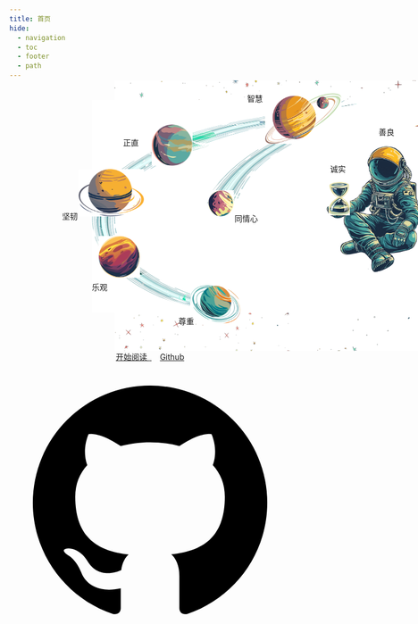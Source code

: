 ```yaml
---
title: 首页
hide:
  - navigation
  - toc
  - footer
  - path
---
```


<!-- 占位以不显示标题 -->
<h1></h1>
<!--Section: hero -->
<div style="text-align: center;">
<section data-md-color-scheme="slate" data-md-color-primary="gray" data-md-color-accent="teal" class="home-div"
  style="height: 485px; width: 1400px; position: relative; margin-top:-2.4rem; padding: 0; overflow: hidden;">
  <!-- hero image -->
  <img src="assets\hero\universe_bg.png" class="hero-bg" alt="" style="pointer-events: none; user-select: none;">
  <div class="hero-div">
    <img src="assets\hero\ground.png" alt=""
      style="position: absolute; width: auto; height: 26.445%; left: 37.211%; top: 54.145%;">
    <img src="assets\hero\links.png" alt=""
      style="position: absolute; width: 1000px; height: 78.751%; left: 10.545%; top: 7.326%;">
    <a class="special-effects" href="/">
      <img src="assets\hero\astronaut.png" alt=""
        style="position: absolute; height: 46.673%; left: 40.413%; top: 24.343%;">
      <span style="position: absolute;left: 47.244%; top: 16.919%;">善良</span>
    </a>
    <a class="special-effects" href="/">
      <img src="assets\hero\chapter_computational_complexity.png" alt=""
        style="position: absolute;height: 12.347%; left: 40.867%; top: 37.653%;">
      <span style="position: absolute;left: 41.044%; top: 30.519%;">诚实</span>
    </a>
    <a class="special-effects" href="/">
      <img src="assets\hero\chapter_array_and_linkedlist.png" alt=""
        style="position: absolute;height: 22.242%; left: 70.542%; top: 52.481%;">
      <span style="position: absolute;left: 77.897%; top: 75.259%;">勇敢</span>
    </a>
    <a class="special-effects" href="/">
      <img src="assets\hero\chapter_stack_and_queue.png" alt=""
        style="position: absolute;height: 14.302%; left: 61.646%; top: 77.875%;">
      <span style="position: absolute;left: 65.571%; top: 91.25%;">宽容</span>
    </a>
    <a class="special-effects" href="/">
      <img src="assets/hero/chapter_hashing.png" alt=""
        style="position: absolute;height: 15.266%; left: 60.281%; top: 27.933%;">
      <span style="position: absolute;left: 62.162%; top: 46.292%;">耐心</span>
    </a>
    <a class="special-effects" href="/">
      <img src="assets/hero/chapter_tree.png" alt=""
        style="position: absolute;height: 19.615%; left: 75.837%; top: 26.678%;">
      <span style="position: absolute;left: 82.159%; top: 44.8%;">慷慨</span>
    </a>
    <a class="special-effects" href="/">
      <img src="assets/hero/chapter_heap.png" alt=""
        style="position: absolute;height: 10.566%; left: 72.226%; top: 11.559%;">
      <span style="position: absolute;left: 77.103%; top: 13.422%;">谦逊</span>
    </a>
    <a class="special-effects" href="/">
      <img src="assets/hero/chapter_graph.png" alt=""
        style="position: absolute;height: 16.112%; left: 51.854%; top: 5.575%;">
      <span style="position: absolute;left: 60.195%; top: 3.503%;">责任感</span>
    </a>
    <a class="special-effects" href="/">
      <img src="assets/hero/chapter_searching.png" alt=""
        style="position: absolute;height: 15.149%; left: 18.185%; top: 16.404%;">
      <span style="position: absolute;left: 14.556%; top: 20.876%;">正直</span>
    </a>
    <a class="special-effects" href="/">
      <img src="assets/hero/chapter_sorting.png" alt=""
        style="position: absolute;height: 9.574%; left: 25.409%; top: 40.747%;">
      <span style="position: absolute;left: 28.805%; top: 48.808%;">同情心</span>
    </a>
    <a class="special-effects" href="/">
      <img src="assets/hero/chapter_divide_and_conquer.png" alt=""
        style="position: absolute;height: 18.681%; left: 32.721%; top: 4.816%;">
      <span style="position: absolute;left: 30.42%; top: 4.679%;">智慧</span>
    </a>
    <a class="special-effects" href="/">
      <img src="assets/hero/chapter_backtracking.png" alt=""
        style="position: absolute;height: 17.338%; left: 8.875%; top: 32.925%;">
      <span style="position: absolute;left: 6.742%; top: 48.113%;">坚韧</span>
    </a>
    <a class="special-effects" href="/">
      <img src="assets/hero/chapter_dynamic_programming.png" alt=""
        style="position: absolute;height: 15.47%; left: 11.406%; top: 57.472%;">
      <span style="position: absolute;left: 10.561%; top: 74.351%;">乐观</span>
    </a>
    <a class="special-effects" href="/">
      <img src="assets/hero/chapter_greedy.png" alt=""
        style="position: absolute;height: 14.127%; left: 23.132%; top: 75.803%;">
      <span style="position: absolute;left: 21.619%; top: 86.85%;">尊重</span>
    </a>
    <span class="typewriter" style="position: absolute;left: 42.219%; top: 80.85%;font-weight: bold;font-size:1.5em;"></span>
  </div>
</section>
</div>

<div style="text-align: center;">
<a style="border-radius: 15px;" class="md-button md-button--primary" href="开始阅读/">
开始阅读 
<img alt="" class="twemoji" src="https://cdn.jsdelivr.net/gh/jdecked/twemoji@15.0.3/assets/svg/1f4da.svg" title=":books:">
</a>
<a style="border-radius: 15px;margin-left: 15px;" class="md-button" href="https://github.com/971230/971230.github.io">
Github 
<span class="twemoji">
<svg xmlns="http://www.w3.org/2000/svg" viewBox="0 0 24 24"> <path d="M12 2A10 10 0 0 0 2 12c0 4.42 2.87 8.17 6.84 9.5.5.08.66-.23.66-.5v-1.69c-2.77.6-3.36-1.34-3.36-1.34-.46-1.16-1.11-1.47-1.11-1.47-.91-.62.07-.6.07-.6 1 .07 1.53 1.03 1.53 1.03.87 1.52 2.34 1.07 2.91.83.09-.65.35-1.09.63-1.34-2.22-.25-4.55-1.11-4.55-4.92 0-1.11.38-2 1.03-2.71-.1-.25-.45-1.29.1-2.64 0 0 .84-.27 2.75 1.02.79-.22 1.65-.33 2.5-.33.85 0 1.71.11 2.5.33 1.91-1.29 2.75-1.02 2.75-1.02.55 1.35.2 2.39.1 2.64.65.71 1.03 1.6 1.03 2.71 0 3.82-2.34 4.66-4.57 4.91.36.31.69.92.69 1.85V21c0 .27.16.59.67.5C19.14 20.16 22 16.42 22 12A10 10 0 0 0 12 2Z">
</path>
</svg>
</span>
</a>
</div>
</div>
